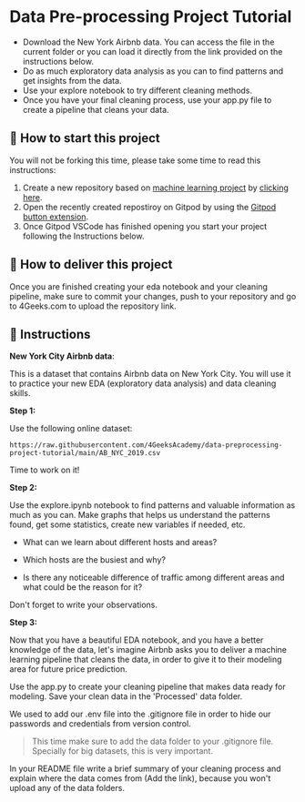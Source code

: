 <!-- hide -->
# Data Pre-processing Project Tutorial
<!-- endhide -->

- Download the New York Airbnb data. You can access the file in the current folder or you can load it directly from the link provided on the instructions below.
- Do as much exploratory data analysis as you can to find patterns and get insights from the data.
- Use your explore notebook to try different cleaning methods.
- Once you have your final cleaning process, use your app.py file to create a pipeline that cleans your data.

## 🌱  How to start this project

You will not be forking this time, please take some time to read this instructions:

1. Create a new repository based on [machine learning project](https://github.com/4GeeksAcademy/machine-learning-python-template/generate) by [clicking here](https://github.com/4GeeksAcademy/machine-learning-python-template).
2. Open the recently created repostiroy on Gitpod by using the [Gitpod button extension](https://www.gitpod.io/docs/browser-extension/).
3. Once Gitpod VSCode has finished opening you start your project following the Instructions below.

## 🚛 How to deliver this project

Once you are finished creating your eda notebook and  your cleaning pipeline, make sure to commit your changes, push to your repository and go to 4Geeks.com to upload the repository link.

## 📝 Instructions

**New York City Airbnb data**:

This is a dataset that contains Airbnb data on New York City. You will use it to practice your new EDA (exploratory data analysis) and data cleaning skills.

**Step 1:**

Use the following online dataset: 
```
https://raw.githubusercontent.com/4GeeksAcademy/data-preprocessing-project-tutorial/main/AB_NYC_2019.csv
```


Time to work on it!

**Step 2:**

Use the explore.ipynb notebook to find patterns and valuable information as much as you can. Make graphs that helps us understand the patterns found, get some statistics, create new variables if needed, etc.


- What can we learn about different hosts and areas?

- Which hosts are the busiest and why?

- Is there any noticeable difference of traffic among different areas and what could be the reason for it?

Don't forget to write your observations.

**Step 3:**

Now that you have a beautiful EDA notebook, and you have a better knowledge of the data, let's imagine Airbnb asks you to deliver a machine learning pipeline that cleans the data, in order to give it to their modeling area for future price prediction.

Use the app.py to create your cleaning pipeline that makes data ready for modeling. Save your clean data in the 'Processed' data folder.

We used to add our .env file into the .gitignore file in order to hide our passwords and credentials from version control. 

> This time make sure to add the data folder to your .gitignore file. Specially for big datasets, this is very important. 

In your README file write a brief summary of your cleaning process and explain where the data comes from (Add the link), because you won't upload any of the data folders.
